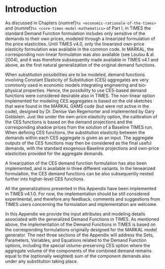 # Introduction

As discussed in Chapters {numref}`%s <economic-rationale-of-the-times>` and {numref}`%s <core-times-model-mathematics>` of Part I, in TIMES the standard Demand Function formulation includes only sensitive of the demands to their own prices, modeled through a linearized formulation of the price elasticities. Until TIMES v4.0, only the linearized own-price elasticity formulation was available in the common code. In MARKAL, the corresponding non-linear formulation was also available (see Loulou & al. 2004), and it was therefore subsequently made available in TIMES v4.1 and above, as the first natural generalization of the original demand functions.

When substitution possibilities are to be modeled, demand functions involving Constant Elasticity of Substitution (CES) aggregates are very commonly used in economic models integrating engineering and bio-physical properties. Hence, the possibility to use CES-based demand functions were considered desirable also in TIMES. The non-linear option implemented for modeling CES aggregates is based on the old sketches that were found in the MARKAL GAMS code (but were not active in the code), designed by Dr. Denise Van Regemorter and implemented by Gary Goldstein. Just like under the own-price elasticity option, the calibration of the CES functions is based on the demand projections and the corresponding shadow prices from the solution of a Baseline TIMES run. When defining CES functions, the substitution elasticity between the demands within each CES aggregate is given as an input. The aggregate outputs of the CES functions may then be considered as the final useful demands, with the standard exogenous Baseline projections and own-price elasticities provided for the aggregate demands.

A linearization of the CES demand function formulation has also been implemented, and is available in three different variants. In the lienearized formulation, the CES demand functions can be also subsequently nested further into higher-level CES functions.

All the generalizations presented in this Appendix have been implemented in TIMES v4.1.0. For now, the implementation should be still considered experimental, and therefore any feedback, comments and suggestions from TIMES users concerning the formulation and implementation are welcome.

In this Appendix we provide the input attributes and modeling details associated with the generalized Demand Functions in TIMES. As mentioned above, the implementation of the Demand Functions in TIMES is based on the corresponding formulations originally designed for the MARKAL model generator. The next three sections of the Appendix will address the Sets, Parameters, Variables, and Equations related to the Demand Function options, including the special volume-preserving CES option where the aggre­gate volume of the components of the combined demand remains equal to the (optionally weighted) sum of the component demands also under any substitution taking place.
